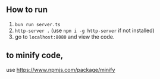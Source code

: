 ## How to run
1. `bun run server.ts`
2. `http-server .` (use `npm i -g http-server` if not installed)
3. go to `localhost:8080` and view the code. 

## to minify code, 
use https://www.npmjs.com/package/minify